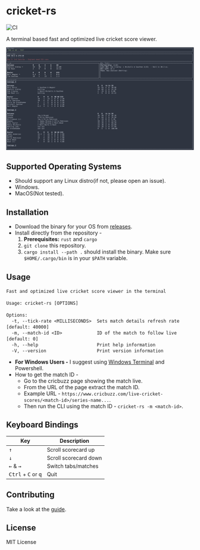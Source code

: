 # cricket-rs

![CI](https://github.com/pmk21/cricket-rs/workflows/CI/badge.svg)

A terminal based fast and optimized live cricket score viewer.

![Terminal UI for cricket-rs](assets/cricket-rs-screenshot.png)

## Supported Operating Systems

* Should support any Linux distro(if not, please open an issue).
* Windows.
* MacOS(Not tested).

## Installation

* Download the binary for your OS from [releases](https://github.com/pmk21/cricket-rs/releases).
* Install directly from the repository -
   1. **Prerequisites:** `rust` and `cargo`
   2. `git clone` this repository.
   3. `cargo install --path .` should install the binary. Make sure `$HOME/.cargo/bin` is in your `$PATH` variable.

## Usage

```output
Fast and optimized live cricket score viewer in the terminal

Usage: cricket-rs [OPTIONS]

Options:
  -t, --tick-rate <MILLISECONDS>  Sets match details refresh rate [default: 40000]
  -m, --match-id <ID>             ID of the match to follow live [default: 0]
  -h, --help                      Print help information
  -V, --version                   Print version information
```

* **For Windows Users -** I suggest using [Windows Terminal](https://github.com/Microsoft/Terminal) and Powershell.
* How to get the match ID -
  * Go to the cricbuzz page showing the match live.
  * From the URL of the page extract the match ID.
  * Example URL - `https://www.cricbuzz.com/live-cricket-scores/<match-id>/series-name...`.
  * Then run the CLI using the match ID - `cricket-rs -m <match-id>`.

## Keyboard Bindings

| Key                                            | Description           |
| ---------------------------------------------- | --------------------- |
| <kbd>↑</kbd>                                   | Scroll scorecard up   |
| <kbd>↓</kbd>                                   | Scroll scorecard down |
| <kbd>←</kbd> & <kbd>→</kbd>                    | Switch tabs/matches   |
| <kbd>Ctrl</kbd> + <kbd>C</kbd> or <kbd>q</kbd> | Quit                  |


## Contributing

Take a look at the [guide](CONTRIBUTING.md).

## License

MIT License
